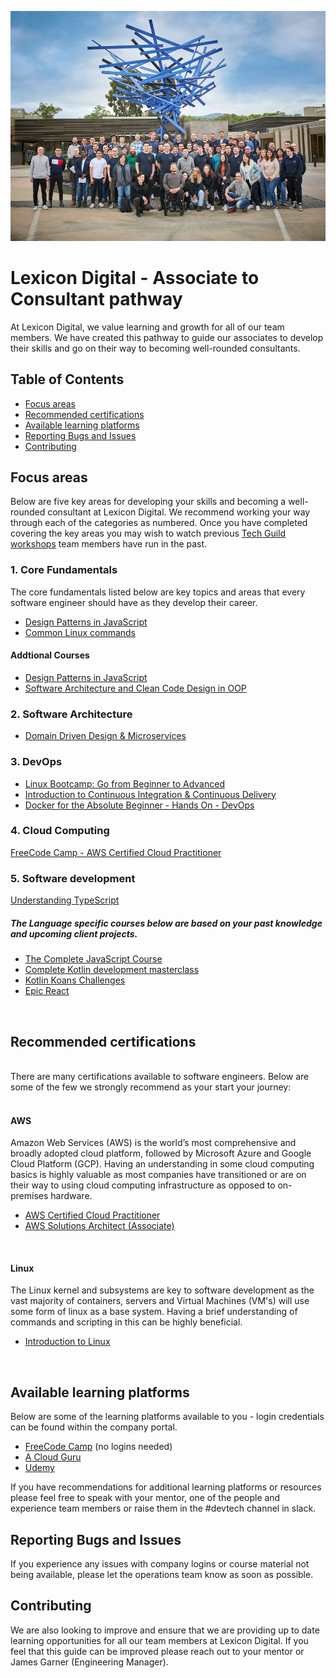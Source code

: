 [![Lexicon Digital Banner](./assets/lexicon-digital-template-1622183726703.jpeg)](https://sites.google.com/lexicondigital.com.au/portal/home)

# Lexicon Digital - Associate to Consultant pathway

At Lexicon Digital, we value learning and growth for all of our team members. We have created this pathway to guide our associates to develop their skills and go on their way to becoming well-rounded consultants.

## Table of Contents

- [Focus areas](#focus-areas)
- [Recommended certifications](#recommended-certifications)
- [Available learning platforms](#learning-platforms)
- [Reporting Bugs and Issues](#reporting-issues)
- [Contributing](#contributing)

## Focus areas <a name="focus-areas"></a>

Below are five key areas for developing your skills and becoming a well-rounded consultant at Lexicon Digital. We recommend working your way through each of the categories as numbered. Once you have completed covering the key areas you may wish to watch previous [Tech Guild workshops](https://drive.google.com/drive/folders/1xfa4xo-bxvMPUtyBR6DzbMSceaiQ7ODS) team members have run in the past.

### 1. Core Fundamentals

The core fundamentals listed below are key topics and areas that every software engineer should have as they develop their career.

- [Design Patterns in JavaScript](https://www.udemy.com/course/design-patterns-javascript/)
- [Common Linux commands](https://www.youtube.com/watch?v=ZtqBQ68cfJc)

#### Addtional Courses
- [Design Patterns in JavaScript](https://www.udemy.com/course/design-patterns-javascript/)
- [Software Architecture and Clean Code Design in OOP](https://www.udemy.com/course/software-architecture-learnit/)

### 2. Software Architecture

- [Domain Driven Design & Microservices](https://www.youtube.com/watch?v=Km1fZ108UXU)

### 3. DevOps
- [Linux Bootcamp: Go from Beginner to Advanced](https://www.udemy.com/course/linux-administration-bootcamp/)
- [Introduction to Continuous Integration & Continuous Delivery](https://www.udemy.com/course/introduction-to-continuous-integration-and-continuous-delivery/)
- [Docker for the Absolute Beginner - Hands On - DevOps](https://www.udemy.com/course/learn-docker/)

### 4. Cloud Computing
[FreeCode Camp - AWS Certified Cloud Practitioner](https://www.youtube.com/watch?v=SOTamWNgDKc)

### 5. Software development
[Understanding TypeScript](https://www.udemy.com/course/understanding-typescript/)
##### The Language specific courses below are based on your past knowledge and upcoming client projects.
- [The Complete JavaScript Course](https://www.udemy.com/course/the-complete-javascript-course/)
- [Complete Kotlin development masterclass](https://www.udemy.com/course/kotlinmasterclass/)
- [Kotlin Koans Challenges](https://kotlinlang.org/docs/koans.html)
- [Epic React](https://epicreact.dev/)
<br/>

## Recommended certifications <a name="recommended-certifications"></a>
<br/>
There are many certifications available to software engineers. Below are some of the few we strongly recommend as your start your journey:
<br/>
<br/>

#### **AWS**

Amazon Web Services (AWS) is the world’s most comprehensive and broadly adopted cloud platform, followed by Microsoft Azure and Google Cloud Platform (GCP). Having an understanding in some cloud computing basics is highly valuable as most companies have transitioned or are on their way to using cloud computing infrastructure as opposed to on-premises hardware.
- [AWS Certified Cloud Practitioner](https://aws.amazon.com/certification/certified-cloud-practitioner/)
- [AWS Solutions Architect (Associate)](https://aws.amazon.com/certification/certified-solutions-architect-associate/)
<br/>

#### **Linux**

The Linux kernel and subsystems are key to software development as the vast majority of containers, servers and Virtual Machines (VM's) will use some form of linux as a base system. Having a brief understanding of commands and scripting in this can be highly beneficial. 
- [Introduction to Linux](https://training.linuxfoundation.org/training/introduction-to-linux/)
<br/>

## Available learning platforms <a name="learning-platforms"></a>

Below are some of the learning platforms available to you - login credentials can be found within the company portal.

- [FreeCode Camp](https://www.freecodecamp.org/learn) (no logins needed)
- [A Cloud Guru](https://acloudguru.com/)
- [Udemy](https://www.udemy.com/)

If you have recommendations for additional learning platforms or resources please feel free to speak with your mentor, one of the people and experience team members or raise them in the #devtech channel in slack.

## Reporting Bugs and Issues <a name="reporting-issues"></a>

If you experience any issues with company logins or course material not being available, please let the operations team know as soon as possible.

## Contributing <a name="contributing"></a>

We are also looking to improve and ensure that we are providing up to date learning opportunities for all our team members at Lexicon Digital. If you feel that this guide can be improved please reach out to your mentor or James Garner (Engineering Manager).
